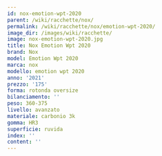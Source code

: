 ```yaml
---
id: nox-emotion-wpt-2020
parent: /wiki/racchette/nox/
permalink: /wiki/racchette/nox/emotion-wpt-2020/
image_dir: /images/wiki/racchette/
image: nox-emotion-wpt-2020.jpg
title: Nox Emotion Wpt 2020
brand: Nox
model: Emotion Wpt 2020
marca: nox
modello: emotion wpt 2020
anno: '2021'
prezzo: '175'
forma: rotonda oversize
bilanciamento: ''
peso: 360-375
livello: avanzato
materiale: carbonio 3k
gomma: HR3
superficie: ruvida
index: ''
content: ''
---
```

